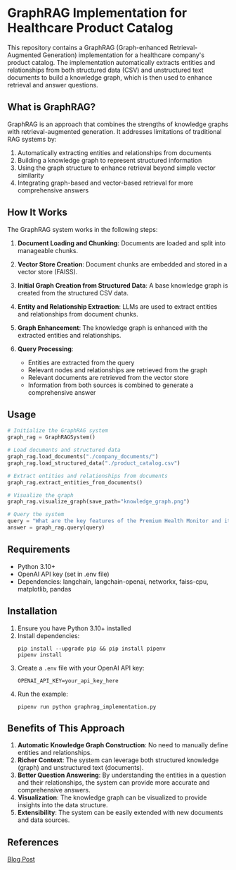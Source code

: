 # GraphRAG Implementation for Healthcare Product Catalog

This repository contains a GraphRAG (Graph-enhanced Retrieval-Augmented Generation) implementation for a healthcare company's product catalog. The implementation automatically extracts entities and relationships from both structured data (CSV) and unstructured text documents to build a knowledge graph, which is then used to enhance retrieval and answer questions.

## What is GraphRAG?

GraphRAG is an approach that combines the strengths of knowledge graphs with retrieval-augmented generation. It addresses limitations of traditional RAG systems by:

1. Automatically extracting entities and relationships from documents
2. Building a knowledge graph to represent structured information
3. Using the graph structure to enhance retrieval beyond simple vector similarity
4. Integrating graph-based and vector-based retrieval for more comprehensive answers

## How It Works

The GraphRAG system works in the following steps:

1. **Document Loading and Chunking**: Documents are loaded and split into manageable chunks.
2. **Vector Store Creation**: Document chunks are embedded and stored in a vector store (FAISS).
3. **Initial Graph Creation from Structured Data**: A base knowledge graph is created from the structured CSV data.
4. **Entity and Relationship Extraction**: LLMs are used to extract entities and relationships from document chunks.
5. **Graph Enhancement**: The knowledge graph is enhanced with the extracted entities and relationships.

6. **Query Processing**:
   - Entities are extracted from the query
   - Relevant nodes and relationships are retrieved from the graph
   - Relevant documents are retrieved from the vector store
   - Information from both sources is combined to generate a comprehensive answer

## Usage

```python
# Initialize the GraphRAG system
graph_rag = GraphRAGSystem()

# Load documents and structured data
graph_rag.load_documents("./company_documents/")
graph_rag.load_structured_data("./product_catalog.csv")

# Extract entities and relationships from documents
graph_rag.extract_entities_from_documents()

# Visualize the graph
graph_rag.visualize_graph(save_path="knowledge_graph.png")

# Query the system
query = "What are the key features of the Premium Health Monitor and its related products?"
answer = graph_rag.query(query)
```

## Requirements

- Python 3.10+
- OpenAI API key (set in .env file)
- Dependencies: langchain, langchain-openai, networkx, faiss-cpu, matplotlib, pandas

## Installation

1. Ensure you have Python 3.10+ installed
2. Install dependencies:
   ```
   pip install --upgrade pip && pip install pipenv
   pipenv install
   ```
3. Create a `.env` file with your OpenAI API key:
   ```
   OPENAI_API_KEY=your_api_key_here
   ```
4. Run the example:
   ```
   pipenv run python graphrag_implementation.py
   ```

## Benefits of This Approach

1. **Automatic Knowledge Graph Construction**: No need to manually define entities and relationships.
2. **Richer Context**: The system can leverage both structured knowledge (graph) and unstructured text (documents).
3. **Better Question Answering**: By understanding the entities in a question and their relationships, the system can provide more accurate and comprehensive answers.
4. **Visualization**: The knowledge graph can be visualized to provide insights into the data structure.
5. **Extensibility**: The system can be easily extended with new documents and data sources.


## References

[Blog Post](https://blog.mayflower.de/)
